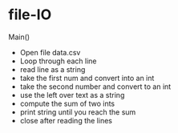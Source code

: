 # file-IO

Main()
- Open file data.csv
- Loop through each line
- read line as a string 
- take the first num and convert into an int
- take the second number and convert to an int 
- use the left over text as a string 
- compute the sum of two ints 
- print string until you reach the sum 
- close after reading the lines 
